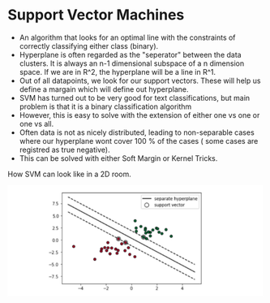 # Support Vector Machines
- An algorithm that looks for an optimal line with the constraints of correctly classifying either class (binary).
- Hyperplane is often regarded as the "seperator" between the data clusters. It is always an n-1 dimensional subspace of a n dimension space. If we are in R^2, the hyperplane will be a line in R^1.
- Out of all datapoints, we look for our support vectors. These will help us define a margain which will define out hyperplane. 
- SVM has turned out to be very good for text classifications, but main problem is that it is a binary classification algorithm
- However, this is easy to solve with the extension of either one vs one or one vs all.
- Often data is not as nicely distributed, leading to non-separable cases where our hyperplane wont cover 100 % of the cases ( some cases are registred as true negative).
- This can be solved with either Soft Margin or Kernel Tricks.

How SVM can look like in a 2D room.

![SVM](Images/SVM.png)

